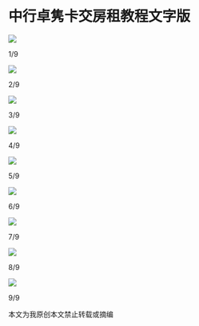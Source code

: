 # 中行卓隽卡交房租教程文字版

![](http://i0.hdslb.com/bfs/article/watermark/0f1795baa44dd41a9de7f4f8a3c07c30219777b6.jpg@1256w_1662h_!web-article-pic.webp)

1/9

![](http://i0.hdslb.com/bfs/article/watermark/1df290e48c3ce605113c7198ccb8e8e61c4d5863.jpg@1256w_1890h_!web-article-pic.webp)

2/9

![](http://i0.hdslb.com/bfs/article/watermark/f225469af7634d5c115ba963ceeecaa9d5a7efb0.jpg@1256w_1764h_!web-article-pic.webp)

3/9

![](http://i0.hdslb.com/bfs/article/watermark/796687b7072d19b185a4fd1b03d453ab3216bbd2.jpg@1256w_2052h_!web-article-pic.webp)

4/9

![](http://i0.hdslb.com/bfs/article/watermark/bf442d288cbf4756799355d7eae15d6ee75cd0d4.jpg@1256w_1898h_!web-article-pic.webp)

5/9

![](http://i0.hdslb.com/bfs/article/watermark/51683c27a69de1a174c28cb8f8fb2e77e1d527ac.jpg@1256w_1832h_!web-article-pic.webp)

6/9

![](http://i0.hdslb.com/bfs/article/watermark/09fc44708c249032a629deb17019f22192a1a247.jpg@1256w_1890h_!web-article-pic.webp)

7/9

![](http://i0.hdslb.com/bfs/article/watermark/13ba06fdf1481dd2483e208bf858a5ada2e0b12e.jpg@1256w_2072h_!web-article-pic.webp)

8/9

![](http://i0.hdslb.com/bfs/article/watermark/bedf67491ec9a6a354c6514f1516b8e61630d7af.jpg@1256w_2720h_!web-article-pic.webp)

9/9

本文为我原创本文禁止转载或摘编
